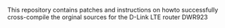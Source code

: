 This repository contains patches and instructions on howto successfully cross-compile the orginal sources
for the D-Link LTE router DWR923
